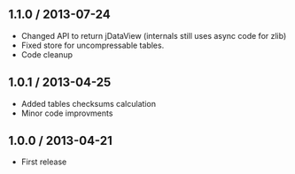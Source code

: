 1.1.0 / 2013-07-24
------------------

- Changed API to return jDataView (internals still uses async code for zlib)
- Fixed store for uncompressable tables.
- Code cleanup


1.0.1 / 2013-04-25
------------------

- Added tables checksums calculation
- Minor code improvments


1.0.0 / 2013-04-21
------------------

- First release

